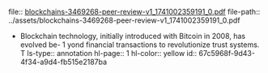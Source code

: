 file:: [blockchains-3469268-peer-review-v1_1741002359191_0.pdf](../assets/blockchains-3469268-peer-review-v1_1741002359191_0.pdf)
file-path:: ../assets/blockchains-3469268-peer-review-v1_1741002359191_0.pdf

- Blockchain technology, initially introduced with Bitcoin in 2008, has evolved be- 1 yond financial transactions to revolutionize trust systems. T
  ls-type:: annotation
  hl-page:: 1
  hl-color:: yellow
  id:: 67c5968f-9d43-4f34-a9d4-fb515e2187ba
